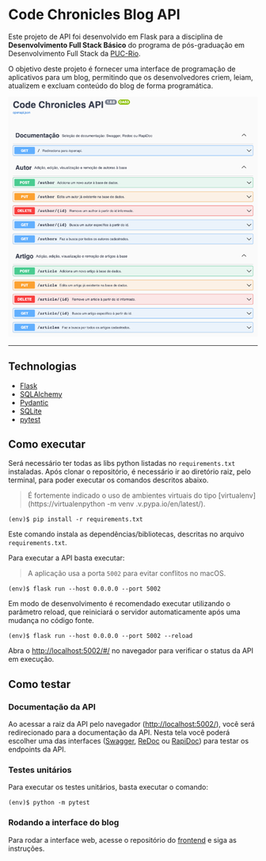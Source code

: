 # Code Chronicles Blog API

Este projeto de API foi desenvolvido em Flask para a disciplina de **Desenvolvimento Full Stack Básico** do programa de pós-graduação em Desenvolvimento Full Stack da [PUC-Rio](https://www.puc-rio.br/index.html).

O objetivo deste projeto é fornecer uma interface de programação de aplicativos para um blog, permitindo que os desenvolvedores criem, leiam, atualizem e excluam conteúdo do blog de forma programática.

<p align="center">
  <img src="./static/screenshot.png" alt="My Project GIF">
</p>

---

## Technologias

-   [Flask](https://flask.palletsprojects.com/en/2.2.x/)
-   [SQLAlchemy](https://www.sqlalchemy.org/)
-   [Pydantic](https://docs.pydantic.dev/)
-   [SQLite](https://www.sqlite.org/index.html)
-   [pytest](https://docs.pytest.org/en/stable/)

## Como executar

Será necessário ter todas as libs python listadas no `requirements.txt` instaladas.
Após clonar o repositório, é necessário ir ao diretório raiz, pelo terminal, para poder executar os comandos descritos abaixo.

> É fortemente indicado o uso de ambientes virtuais do tipo [virtualenv](https://virtualenpython -m venv .v.pypa.io/en/latest/).

```
(env)$ pip install -r requirements.txt
```

Este comando instala as dependências/bibliotecas, descritas no arquivo `requirements.txt`.

Para executar a API basta executar:

> A aplicação usa a porta `5002` para evitar conflitos no macOS.

```
(env)$ flask run --host 0.0.0.0 --port 5002
```

Em modo de desenvolvimento é recomendado executar utilizando o parâmetro reload, que reiniciará o servidor
automaticamente após uma mudança no código fonte.

```
(env)$ flask run --host 0.0.0.0 --port 5002 --reload
```

Abra o [http://localhost:5002/#/](http://localhost:5002/#/) no navegador para verificar o status da API em execução.

## Como testar

### Documentação da API

Ao acessar a raiz da API pelo navegador ([http://localhost:5002/](http://localhost:5002/#/)), você será redirecionado para a documentação da API.
Nesta tela você poderá escolher uma das interfaces ([Swagger](https://swagger.io/), [ReDoc](https://github.com/Redocly/redoc) ou [RapiDoc](https://rapidocweb.com/)) para testar os endpoints da API.

### Testes unitários

Para executar os testes unitários, basta executar o comando:

```
(env)$ python -m pytest
```

### Rodando a interface do blog

Para rodar a interface web, acesse o repositório do [frontend](https://github.com/eliasmatheus/simple-flask-blog-web) e siga as instruções.
